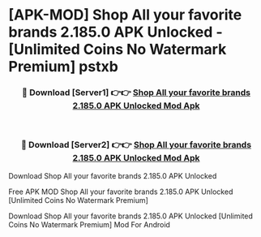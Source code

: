 # [APK-MOD] Shop  All your favorite brands 2.185.0 APK Unlocked - [Unlimited Coins No Watermark Premium] pstxb



<div align="center">
<h3>🔴 Download [Server1] 👉👉 <a href="https://momento.my/?title=Shop__All_your_favorite_brands_2.185.0_APK_Unlocked">Shop  All your favorite brands 2.185.0 APK Unlocked Mod Apk</a></h3><br>

<h3>🔴 Download [Server2] 👉👉 <a href="https://momento.my/?title=Shop__All_your_favorite_brands_2.185.0_APK_Unlocked">Shop  All your favorite brands 2.185.0 APK Unlocked Mod Apk</a></h3>
</div>



Download Shop  All your favorite brands 2.185.0 APK Unlocked 

Free APK MOD Shop  All your favorite brands 2.185.0 APK Unlocked [Unlimited Coins No Watermark Premium]

Download Shop  All your favorite brands 2.185.0 APK Unlocked [Unlimited Coins No Watermark Premium] Mod For Android
